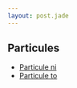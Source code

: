 ```yaml
---
layout: post.jade
---
```


## Particules 

- [Particule ni](particle-ni.html)
- [Particule to](particle-to.html)
